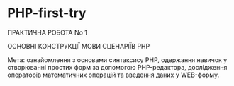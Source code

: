 # PHP-first-try
 
 ПРАКТИЧНА РОБОТА No 1

ОСНОВНІ КОНСТРУКЦІЇ МОВИ СЦЕНАРІЇВ PHP

Мета: ознайомлення з основами синтаксису PHP, одержання навичок у
створюванні простих форм за допомогою PHP-редактора, дослідження
операторів математичних операцій та введення даних у WEB-форму.
